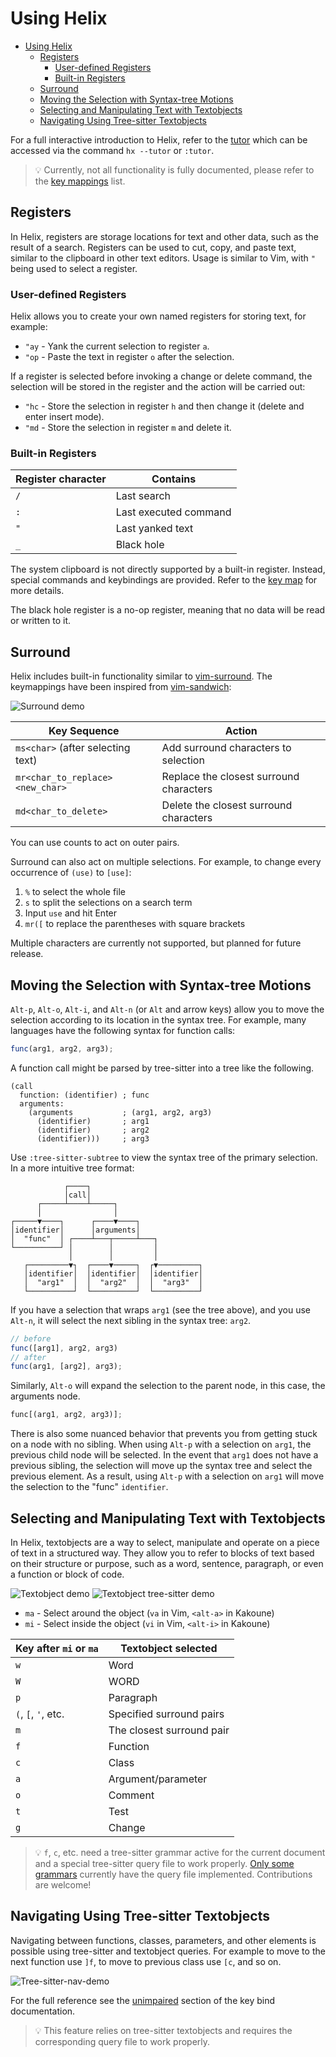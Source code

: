 # Using Helix

<!--toc:start-->
- [Using Helix](#using-helix)
  - [Registers](#registers)
    - [User-defined Registers](#user-defined-registers)
    - [Built-in Registers](#built-in-registers)
  - [Surround](#surround)
  - [Moving the Selection with Syntax-tree Motions](#moving-the-selection-with-syntax-tree-motions)
  - [Selecting and Manipulating Text with Textobjects](#selecting-and-manipulating-text-with-textobjects)
  - [Navigating Using Tree-sitter Textobjects](#navigating-using-tree-sitter-textobjects)
  <!--toc:end-->

For a full interactive introduction to Helix, refer to the
[tutor](https://github.com/helix-editor/helix/blob/master/runtime/tutor) which
can be accessed via the command `hx --tutor` or `:tutor`.

> 💡 Currently, not all functionality is fully documented, please refer to the
> [key mappings](./keymap.md) list.

## Registers

In Helix, registers are storage locations for text and other data, such as the
result of a search. Registers can be used to cut, copy, and paste text, similar
to the clipboard in other text editors. Usage is similar to Vim, with `"` being
used to select a register.

### User-defined Registers

Helix allows you to create your own named registers for storing text, for
example:

- `"ay` - Yank the current selection to register `a`.
- `"op` - Paste the text in register `o` after the selection.

If a register is selected before invoking a change or delete command, the selection will be stored in the register and the action will be carried out:

- `"hc` - Store the selection in register `h` and then change it (delete and enter insert mode).
- `"md` - Store the selection in register `m` and delete it.

### Built-in Registers

| Register character | Contains              |
| ---                | ---                   |
| `/`                | Last search           |
| `:`                | Last executed command |
| `"`                | Last yanked text      |
| `_`                | Black hole            |

The system clipboard is not directly supported by a built-in register. Instead, special commands and keybindings are provided. Refer to the
[key map](keymap.md#space-mode) for more details.

The black hole register is a no-op register, meaning that no data will be read or written to it.

## Surround

Helix includes built-in functionality similar to [vim-surround](https://github.com/tpope/vim-surround).
The keymappings have been inspired from [vim-sandwich](https://github.com/machakann/vim-sandwich):

![Surround demo](https://user-images.githubusercontent.com/23398472/122865801-97073180-d344-11eb-8142-8f43809982c6.gif)

| Key Sequence                      | Action                                  |
| --------------------------------- | --------------------------------------- |
| `ms<char>` (after selecting text) | Add surround characters to selection    |
| `mr<char_to_replace><new_char>`   | Replace the closest surround characters |
| `md<char_to_delete>`              | Delete the closest surround characters  |

You can use counts to act on outer pairs.

Surround can also act on multiple selections. For example, to change every occurrence of `(use)` to `[use]`:

1. `%` to select the whole file
2. `s` to split the selections on a search term
3. Input `use` and hit Enter
4. `mr([` to replace the parentheses with square brackets

Multiple characters are currently not supported, but planned for future release.

## Moving the Selection with Syntax-tree Motions

`Alt-p`, `Alt-o`, `Alt-i`, and `Alt-n` (or `Alt` and arrow keys) allow you to move the 
selection according to its location in the syntax tree. For example, many languages have the
following syntax for function calls:

```js
func(arg1, arg2, arg3);
```

A function call might be parsed by tree-sitter into a tree like the following.

```tsq
(call
  function: (identifier) ; func
  arguments:
    (arguments           ; (arg1, arg2, arg3)
      (identifier)       ; arg1
      (identifier)       ; arg2
      (identifier)))     ; arg3
```

Use `:tree-sitter-subtree` to view the syntax tree of the primary selection. In
a more intuitive tree format:

```
            ┌────┐
            │call│
      ┌─────┴────┴─────┐
      │                │
┌─────▼────┐      ┌────▼────┐
│identifier│      │arguments│
│  "func"  │ ┌────┴───┬─────┴───┐
└──────────┘ │        │         │
             │        │         │
   ┌─────────▼┐  ┌────▼─────┐  ┌▼─────────┐
   │identifier│  │identifier│  │identifier│
   │  "arg1"  │  │  "arg2"  │  │  "arg3"  │
   └──────────┘  └──────────┘  └──────────┘
```

If you have a selection that wraps `arg1` (see the tree above), and you use
`Alt-n`, it will select the next sibling in the syntax tree: `arg2`.

```js
// before
func([arg1], arg2, arg3)
// after
func(arg1, [arg2], arg3);
```

Similarly, `Alt-o` will expand the selection to the parent node, in this case, the
arguments node.

```js
func[(arg1, arg2, arg3)];
```

There is also some nuanced behavior that prevents you from getting stuck on a
node with no sibling. When using `Alt-p` with a selection on `arg1`, the previous
child node will be selected. In the event that `arg1` does not have a previous
sibling, the selection will move up the syntax tree and select the previous
element. As a result, using `Alt-p` with a selection on `arg1` will move the
selection to the "func" `identifier`.

## Selecting and Manipulating Text with Textobjects

In Helix, textobjects are a way to select, manipulate and operate on a piece of
text in a structured way. They allow you to refer to blocks of text based on
their structure or purpose, such as a word, sentence, paragraph, or even a
function or block of code.

![Textobject demo](https://user-images.githubusercontent.com/23398472/124231131-81a4bb00-db2d-11eb-9d10-8e577ca7b177.gif)
![Textobject tree-sitter demo](https://user-images.githubusercontent.com/23398472/132537398-2a2e0a54-582b-44ab-a77f-eb818942203d.gif)

- `ma` - Select around the object (`va` in Vim, `<alt-a>` in Kakoune)
- `mi` - Select inside the object (`vi` in Vim, `<alt-i>` in Kakoune)

| Key after `mi` or `ma` | Textobject selected      |
| ---                    | ---                      |
| `w`                    | Word                     |
| `W`                    | WORD                     |
| `p`                    | Paragraph                |
| `(`, `[`, `'`, etc.    | Specified surround pairs |
| `m`                    | The closest surround pair    |
| `f`                    | Function                 |
| `c`                    | Class                    |
| `a`                    | Argument/parameter       |
| `o`                    | Comment                  |
| `t`                    | Test                     |
| `g`                    | Change                   |

> 💡 `f`, `c`, etc. need a tree-sitter grammar active for the current
document and a special tree-sitter query file to work properly. [Only
some grammars][lang-support] currently have the query file implemented.
Contributions are welcome!

## Navigating Using Tree-sitter Textobjects

Navigating between functions, classes, parameters, and other elements is
possible using tree-sitter and textobject queries. For
example to move to the next function use `]f`, to move to previous
class use `[c`, and so on.

![Tree-sitter-nav-demo][tree-sitter-nav-demo]

For the full reference see the [unimpaired][unimpaired-keybinds] section of the key bind
documentation.

> 💡 This feature relies on tree-sitter textobjects
> and requires the corresponding query file to work properly.

[lang-support]: ./lang-support.md
[unimpaired-keybinds]: ./keymap.md#unimpaired
[tree-sitter-nav-demo]: https://user-images.githubusercontent.com/23398472/152332550-7dfff043-36a2-4aec-b8f2-77c13eb56d6f.gif
